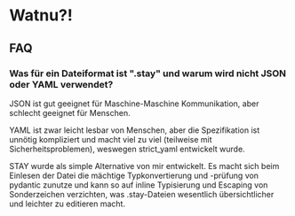 # Watnu?!

## FAQ

### Was für ein Dateiformat ist ".stay" und warum wird nicht JSON oder YAML verwendet?
JSON ist gut geeignet für Maschine-Maschine Kommunikation, aber schlecht geeignet für Menschen.

YAML ist zwar leicht lesbar von Menschen, aber die Spezifikation ist unnötig kompliziert und macht viel zu viel (teilweise mit Sicherheitsproblemen), weswegen strict_yaml entwickelt wurde.

STAY wurde als simple Alternative von mir entwickelt. Es macht sich beim Einlesen der Datei die mächtige Typkonvertierung und -prüfung von pydantic zunutze und kann so auf inline Typisierung und Escaping von Sonderzeichen verzichten, was .stay-Dateien wesentlich übersichtlicher und leichter zu editieren macht.
